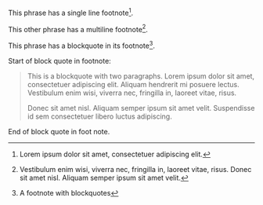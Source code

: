This phrase has a single line footnote[^foot1].

[^foot1]: Lorem ipsum dolor sit amet, consectetuer adipiscing elit.

This other phrase has a multiline footnote[^foot2].

[^foot2]: Vestibulum enim wisi, viverra nec, fringilla in, laoreet
    vitae, risus. Donec sit amet nisl. Aliquam semper ipsum sit amet
    velit.

This phrase has a blockquote in its footnote[^foot3].

[^foot3]: A footnote with blockquotes

   Start of block quote in footnote:

   > This is a blockquote with two paragraphs. Lorem ipsum dolor sit amet,
   > consectetuer adipiscing elit. Aliquam hendrerit mi posuere lectus.
   > Vestibulum enim wisi, viverra nec, fringilla in, laoreet vitae, risus.
   > 
   > Donec sit amet nisl. Aliquam semper ipsum sit amet velit. Suspendisse
   > id sem consectetuer libero luctus adipiscing.

   End of block quote in foot note.
